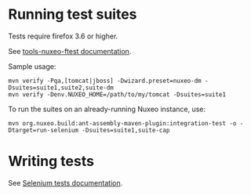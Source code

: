 # Running test suites

Tests require firefox 3.6 or higher.

See [tools-nuxeo-ftest documentation](https://github.com/nuxeo/tools-nuxeo-ftest).

Sample usage:

    mvn verify -Pqa,[tomcat|jboss] -Dwizard.preset=nuxeo-dm -Dsuites=suite1,suite2,suite-dm
    mvn verify -Denv.NUXEO_HOME=/path/to/my/tomcat -Dsuites=suite1

To run the suites on an already-running Nuxeo instance, use:

    mvn org.nuxeo.build:ant-assembly-maven-plugin:integration-test -o -Dtarget=run-selenium -Dsuites=suite1,suite-cap

# Writing tests

See [Selenium tests documentation](http://doc.nuxeo.com/x/eQQz).
